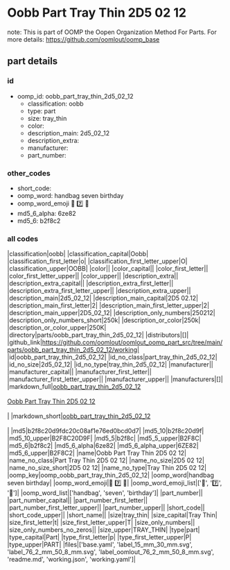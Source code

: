 # Oobb Part Tray Thin 2D5 02 12  

note: This is part of OOMP the Oopen Organization Method For Parts. For more details: https://github.com/oomlout/oomp_base

##  part details





### id
* oomp_id: oobb_part_tray_thin_2d5_02_12
  * classification: oobb
  * type: part
  * size: tray_thin
  * color: 
  * description_main: 2d5_02_12
  * description_extra: 
  * manufacturer: 
  * part_number: 

### other_codes
* short_code: 
* oomp_word: handbag seven birthday
* oomp_word_emoji :handbag: :seven: :birthday:
* md5_6_alpha: 6ze82
* md5_6: b2f8c2

### all codes 
|classification|oobb|
|classification_capital|Oobb|
|classification_first_letter|o|
|classification_first_letter_upper|O|
|classification_upper|OOBB|
|color||
|color_capital||
|color_first_letter||
|color_first_letter_upper||
|color_upper||
|description_extra||
|description_extra_capital||
|description_extra_first_letter||
|description_extra_first_letter_upper||
|description_extra_upper||
|description_main|2d5_02_12|
|description_main_capital|2D5 02.12|
|description_main_first_letter|2|
|description_main_first_letter_upper|2|
|description_main_upper|2D5_02_12|
|description_only_numbers|250212|
|description_only_numbers_short|250k|
|description_or_color|250k|
|description_or_color_upper|250K|
|directory|parts/oobb_part_tray_thin_2d5_02_12|
|distributors|[]|
|github_link|https://github.com/oomlout/oomlout_oomp_part_src/tree/main/parts/oobb_part_tray_thin_2d5_02_12/working|
|id|oobb_part_tray_thin_2d5_02_12|
|id_no_class|part_tray_thin_2d5_02_12|
|id_no_size|2d5_02_12|
|id_no_type|tray_thin_2d5_02_12|
|manufacturer||
|manufacturer_capital||
|manufacturer_first_letter||
|manufacturer_first_letter_upper||
|manufacturer_upper||
|manufacturers|[]|
|markdown_full|[oobb_part_tray_thin_2d5_02_12](https://github.com/oomlout/oomlout_oomp_part_src/tree/main/parts/oobb_part_tray_thin_2d5_02_12/working)<br>[](https://github.com/oomlout/oomlout_oomp_part_src/tree/main/parts/oobb_part_tray_thin_2d5_02_12/working)<br>[Oobb Part Tray Thin 2D5 02 12](https://github.com/oomlout/oomlout_oomp_part_src/tree/main/parts/oobb_part_tray_thin_2d5_02_12/working)<br><br>|
|markdown_short|[oobb_part_tray_thin_2d5_02_12](https://github.com/oomlout/oomlout_oomp_part_src/tree/main/parts/oobb_part_tray_thin_2d5_02_12/working)<br><br>|
|md5|b2f8c20d9fdc20c08af1e76ed0bcd0d7|
|md5_10|b2f8c20d9f|
|md5_10_upper|B2F8C20D9F|
|md5_5|b2f8c|
|md5_5_upper|B2F8C|
|md5_6|b2f8c2|
|md5_6_alpha|6ze82|
|md5_6_alpha_upper|6ZE82|
|md5_6_upper|B2F8C2|
|name|Oobb Part Tray Thin 2D5 02 12|
|name_no_class|Part Tray Thin 2D5 02 12|
|name_no_size|2D5 02 12|
|name_no_size_short|2D5 02 12|
|name_no_type|Tray Thin 2D5 02 12|
|oomp_key|oomp_oobb_part_tray_thin_2d5_02_12|
|oomp_word|handbag seven birthday|
|oomp_word_emoji|:handbag: :seven: :birthday:|
|oomp_word_emoji_list|[':handbag:', ':seven:', ':birthday:']|
|oomp_word_list|['handbag', 'seven', 'birthday']|
|part_number||
|part_number_capital||
|part_number_first_letter||
|part_number_first_letter_upper||
|part_number_upper||
|short_code||
|short_code_upper||
|short_name||
|size|tray_thin|
|size_capital|Tray Thin|
|size_first_letter|t|
|size_first_letter_upper|T|
|size_only_numbers||
|size_only_numbers_no_zeros||
|size_upper|TRAY_THIN|
|type|part|
|type_capital|Part|
|type_first_letter|p|
|type_first_letter_upper|P|
|type_upper|PART|
|files|['base.yaml', 'label_15_mm_30_mm.svg', 'label_76_2_mm_50_8_mm.svg', 'label_oomlout_76_2_mm_50_8_mm.svg', 'readme.md', 'working.json', 'working.yaml']|
